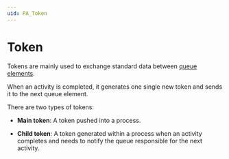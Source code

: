 ```yaml
---
uid: PA_Token
---
```


# Token

Tokens are mainly used to exchange standard data between [queue elements](xref:Queue_Element).

When an activity is completed, it generates one single new token and sends it to the next queue element.

There are two types of tokens:

- **Main token**: A token pushed into a process.

- **Child token**: A token generated within a process when an activity completes and needs to notify the queue responsible for the next activity.
